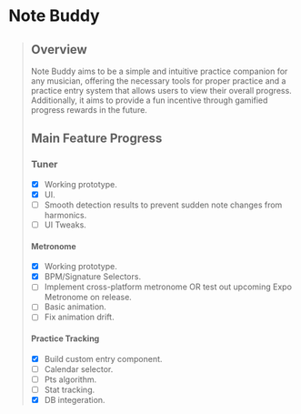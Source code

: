 # Note Buddy

> ## Overview
>
> Note Buddy aims to be a simple and intuitive practice companion for any musician, offering the necessary tools for proper practice and a practice entry system that allows users to view their overall progress. Additionally, it aims to provide a fun incentive through gamified progress rewards in the future.
>
> ## Main Feature Progress
>
> ### Tuner
>
> - [x] Working prototype.
> - [x] UI.
> - [ ] Smooth detection results to prevent sudden note changes from harmonics.
> - [ ] UI Tweaks.
>
> #### Metronome
>
> - [x] Working prototype.
> - [x] BPM/Signature Selectors.
> - [ ] Implement cross-platform metronome OR test out upcoming Expo Metronome on release.
> - [ ] Basic animation.
> - [ ] Fix animation drift.
>
> #### Practice Tracking
>
> - [x] Build custom entry component.
> - [ ] Calendar selector.
> - [ ] Pts algorithm.
> - [ ] Stat tracking.
> - [x] DB integeration.
